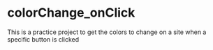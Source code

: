 # colorChange_onClick
This is a practice project to get the colors to change on a site when a specific button is clicked
